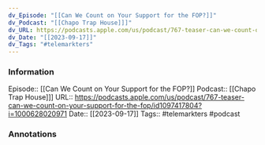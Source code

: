 ```yaml
---
dv_Episode: "[[Can We Count on Your Support for the FOP?]]"
dv_Podcast: "[[Chapo Trap House]]]"
dv_URL: https://podcasts.apple.com/us/podcast/767-teaser-can-we-count-on-your-support-for-the-fop/id1097417804?i=1000628020971
dv_Date: "[[2023-09-17]]"
dv_Tags: "#telemarkters"
---
```

### Information

Episode:: [[Can We Count on Your Support for the FOP?]]
Podcast:: [[Chapo Trap House]]]
URL:: https://podcasts.apple.com/us/podcast/767-teaser-can-we-count-on-your-support-for-the-fop/id1097417804?i=1000628020971
Date:: [[2023-09-17]]
Tags:: #telemarkters 
#podcast


### Annotations


